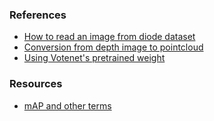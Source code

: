 ### References
- [How to read an image from diode dataset](https://github.com/diode-dataset/diode-devkit/blob/master/diode.py)
- [Conversion from depth image to pointcloud](https://medium.com/yodayoda/from-depth-map-to-point-cloud-7473721d3f)
- [Using Votenet's pretrained weight](https://github.com/charlesq34/votenet-1/blob/master/demo.py)

### Resources
- [mAP and other terms](https://jonathan-hui.medium.com/map-mean-average-precision-for-object-detection-45c121a31173)